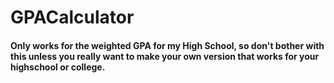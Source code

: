 # GPACalculator

#### Only works for the weighted GPA for my High School, so don't bother with this unless you really want to make your own version that works for your highschool or college.
